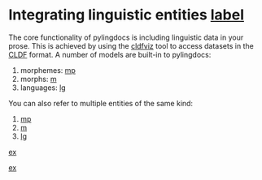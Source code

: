 # Integrating linguistic entities [label](sec:linguistics)

The core functionality of pylingdocs is including linguistic data in your prose.
This is achieved by using the [cldfviz](https://github.com/cldf/cldfviz/) tool to access datasets in the [CLDF](https://cldf.clld.org/) format.
A number of models are built-in to pylingdocs:

1. morphemes: [mp](apa-se)
2. morphs: [m](apa-se-1)
3. languages: [lg](apa)

You can also refer to multiple entities of the same kind:

1. [mp](apa-se,tri-se)
2. [m](tri-se-2,apa-se-1)
3. [lg](apa,tri)


[ex](ekiri-1)

[ex](ekiri-2,ekiri-3)

